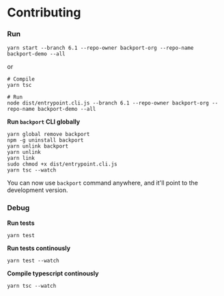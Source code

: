 # Contributing

### Run

```
yarn start --branch 6.1 --repo-owner backport-org --repo-name backport-demo --all
```

or

```
# Compile
yarn tsc

# Run
node dist/entrypoint.cli.js --branch 6.1 --repo-owner backport-org --repo-name backport-demo --all
```

**Run `backport` CLI globally**

```
yarn global remove backport
npm -g uninstall backport
yarn unlink backport
yarn unlink
yarn link
sudo chmod +x dist/entrypoint.cli.js
yarn tsc --watch
```

You can now use `backport` command anywhere, and it'll point to the development version.

### Debug

**Run tests**

```
yarn test
```

**Run tests continously**

```
yarn test --watch
```

**Compile typescript continously**

```
yarn tsc --watch
```
